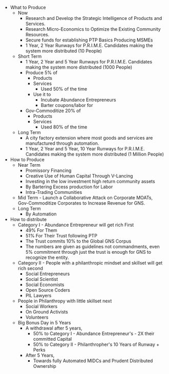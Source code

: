 - What to Produce
    - Now
        - Research and Develop  the Strategic Intelligence of Products and Services.
        - Research Micro-Economics to Optimize the Existing Community Resources.
        - Secure funds for establishing PTP Basics Producing MSMEs
        - 1 Year, 2 Year Runways for P.R.I.M.E. Candidates making the system more distributed (10 People)
    - Short Term
        - 1 Year, 2 Year and 5 Year Runways for P.R.I.M.E. Candidates making the system more distributed (1000 People)
        - Produce 5% of
            - Products
            - Services
                - Used 50% of the time
            - Use it to
	            - Incubate Abundance Entrepreneurs 
	            - Barter coupons/labor for 
        - Gov-Commoditize 20% of
            - Products
            - Services
                - Used 80% of the time
    - Long Term
	    - A city factory extension where most goods and services are manufactured through automation.
         - 1 Year, 2 Year and 5 Year, 10 Year Runways for P.R.I.M.E. Candidates making the system more distributed (1 Million People)
- How to Produce
	- Near Term
		- Promissory Financing
		- Creative Use of Human Capital Through V-Lancing
		- Investing in the low investment high return community assets
		- By Bartering Excess production for Labor
		- Intra-Trading Communities
    - Mid Term - Launch a Collaborative Attack on Corporate MOATs, Gov-Commoditize Corporates to Increase Revenue for GNS.
    - Long Term
	    - By Automation
- How to distribute
    - Category I - Abundance Entrepreneur will get rich First
        - 49% For Them
        - 51% For Their Trust following PTP
        - The Trust commits 10% to the Global GNS Corpus
        - The numbers are given as guidelines not commandments, even 5% commitment through just the trust is enough for GNS to recognize the entity.
    - Category II - People with a philanthropic mindset and skillset will get rich second
        - Social Entrepreneurs
        - Social Scientist
        - Social Economists
        - Open Source Coders
        - PIL Lawyers
    - People in Philanthropy with little skillset next
        - Social Workers
        - On Ground Activists
        - Volunteers
	- Big Bonus Day in 5 Years
		- A withdrawal after 5 years,
			- 50% to Category I - Abundance Entrepreneur's - 2X their committed Capital
			- 50% to Category II - Philanthropher's 10 Years of Runway + Perks
		- After 5 Years,
			- Towards fully Automated MIDCs and Prudent Distributed Ownership
